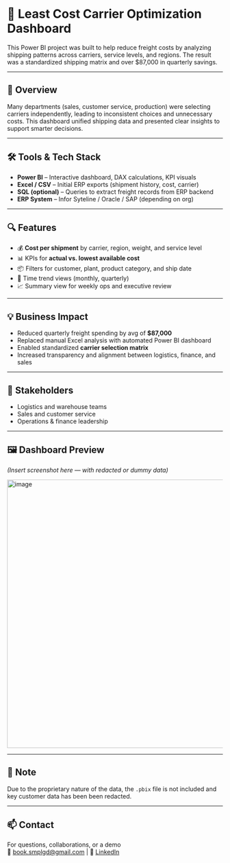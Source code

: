 # 🚛 Least Cost Carrier Optimization Dashboard




This Power BI project was built to help reduce freight costs by analyzing shipping patterns across carriers, service levels, and regions. The result was a standardized shipping matrix and over $87,000 in quarterly savings.




---

## 📌 Overview

Many departments (sales, customer service, production) were selecting carriers independently, leading to inconsistent choices and unnecessary costs. This dashboard unified shipping data and presented clear insights to support smarter decisions.

---

## 🛠 Tools & Tech Stack

- **Power BI** – Interactive dashboard, DAX calculations, KPI visuals
- **Excel / CSV** – Initial ERP exports (shipment history, cost, carrier)
- **SQL (optional)** – Queries to extract freight records from ERP backend
- **ERP System** – Infor Syteline / Oracle / SAP (depending on org)

---

## 🔍 Features

- 💰 **Cost per shipment** by carrier, region, weight, and service level  
- 📊 KPIs for **actual vs. lowest available cost**  
- 📦 Filters for customer, plant, product category, and ship date  
- 📅 Time trend views (monthly, quarterly)  
- 📈 Summary view for weekly ops and executive review  

---

## 💡 Business Impact

- Reduced quarterly freight spending by avg of **$87,000**  
- Replaced manual Excel analysis with automated Power BI dashboard  
- Enabled standardized **carrier selection matrix**  
- Increased transparency and alignment between logistics, finance, and sales

---

## 👥 Stakeholders

- Logistics and warehouse teams  
- Sales and customer service  
- Operations & finance leadership  

---

## 🖼️ Dashboard Preview

*(Insert screenshot here — with redacted or dummy data)*  

<img width="1114" height="627" alt="image" src="https://github.com/user-attachments/assets/6d7887b1-af24-48e9-9835-acf5bb6e53b0" />

---

## 🔐 Note

Due to the proprietary nature of the data, the `.pbix` file is not included and key customer data has been been redacted.

---

## 📫 Contact

For questions, collaborations, or a demo  
📧 book.smplgd@gmail.com | 💼 [LinkedIn](https://www.linkedin.com/in/martell-johnson-csm-9086864b)

